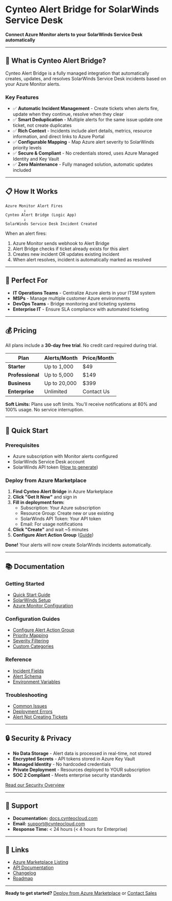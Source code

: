 # Cynteo Alert Bridge for SolarWinds Service Desk

**Connect Azure Monitor alerts to your SolarWinds Service Desk automatically**

---

## 🚀 What is Cynteo Alert Bridge?

Cynteo Alert Bridge is a fully managed integration that automatically creates, updates, and resolves SolarWinds Service Desk incidents based on your Azure Monitor alerts.

### Key Features

- ✅ **Automatic Incident Management** - Create tickets when alerts fire, update when they continue, resolve when they clear
- ✅ **Smart Deduplication** - Multiple alerts for the same issue update one ticket, not create duplicates
- ✅ **Rich Context** - Incidents include alert details, metrics, resource information, and direct links to Azure Portal
- ✅ **Configurable Mapping** - Map Azure alert severity to SolarWinds priority levels
- ✅ **Secure & Compliant** - No credentials stored, uses Azure Managed Identity and Key Vault
- ✅ **Zero Maintenance** - Fully managed solution, automatic updates included

---

## 📋 How It Works

```
Azure Monitor Alert Fires
        ↓
Cynteo Alert Bridge (Logic App)
        ↓
SolarWinds Service Desk Incident Created
```

When an alert fires:
1. Azure Monitor sends webhook to Alert Bridge
2. Alert Bridge checks if ticket already exists for this alert
3. Creates new incident OR updates existing incident
4. When alert resolves, incident is automatically marked as resolved

---

## 🎯 Perfect For

- **IT Operations Teams** - Centralize Azure alerts in your ITSM system
- **MSPs** - Manage multiple customer Azure environments
- **DevOps Teams** - Bridge monitoring and ticketing systems
- **Enterprise IT** - Ensure SLA compliance with automated ticketing

---

## 💰 Pricing

All plans include a **30-day free trial**. No credit card required during trial.

| Plan | Alerts/Month | Price/Month |
|------|-------------|-------------|
| **Starter** | Up to 1,000 | $49 |
| **Professional** | Up to 5,000 | $149 |
| **Business** | Up to 20,000 | $399 |
| **Enterprise** | Unlimited | Contact Us |

**Soft Limits:** Plans use soft limits. You'll receive notifications at 80% and 100% usage. No service interruption.

---

## 🚀 Quick Start

### Prerequisites

- Azure subscription with Monitor alerts configured
- SolarWinds Service Desk account
- SolarWinds API token ([How to generate](./guides/solarwinds-api-token))

### Deploy from Azure Marketplace

1. **Find Cynteo Alert Bridge** in Azure Marketplace
2. **Click "Get It Now"** and sign in
3. **Fill in deployment form:**
   - Subscription: Your Azure subscription
   - Resource Group: Create new or use existing
   - SolarWinds API Token: Your API token
   - Email: For usage notifications
4. **Click "Create"** and wait ~5 minutes
5. **Configure Alert Action Group** ([Guide](./guides/configure-alert-action-group))

**Done!** Your alerts will now create SolarWinds incidents automatically.

---

## 📚 Documentation

### Getting Started
- [Quick Start Guide](./getting-started/quickstart)
- [SolarWinds Setup](./getting-started/solarwinds-setup)
- [Azure Monitor Configuration](./getting-started/azure-monitor-setup)

### Configuration Guides
- [Configure Alert Action Group](./guides/configure-alert-action-group)
- [Priority Mapping](./guides/priority-mapping)
- [Severity Filtering](./guides/severity-filtering)
- [Custom Categories](./guides/custom-categories)

### Reference
- [Incident Fields](./reference/incident-fields)
- [Alert Schema](./reference/alert-schema)
- [Environment Variables](./reference/environment-variables)

### Troubleshooting
- [Common Issues](./troubleshooting/common-issues)
- [Deployment Errors](./troubleshooting/deployment-errors)
- [Alert Not Creating Tickets](./troubleshooting/alert-not-creating-tickets)

---

## 🔒 Security & Privacy

- **No Data Storage** - Alert data is processed in real-time, not stored
- **Encrypted Secrets** - API tokens stored in Azure Key Vault
- **Managed Identity** - No hardcoded credentials
- **Private Deployment** - Resources deployed to YOUR subscription
- **SOC 2 Compliant** - Meets enterprise security standards

[Read our Security Overview](./reference/security)

---

## 💬 Support

- **Documentation:** [docs.cynteocloud.com](https://docs.cynteocloud.com)
- **Email:** support@cynteocloud.com
- **Response Time:** < 24 hours (< 4 hours for Enterprise)

---

## 🔗 Links

- [Azure Marketplace Listing](#)
- [API Documentation](./reference/api)
- [Changelog](./reference/changelog)
- [Roadmap](./reference/roadmap)

---

**Ready to get started?** [Deploy from Azure Marketplace](#) or [Contact Sales](mailto:sales@cynteocloud.com)

